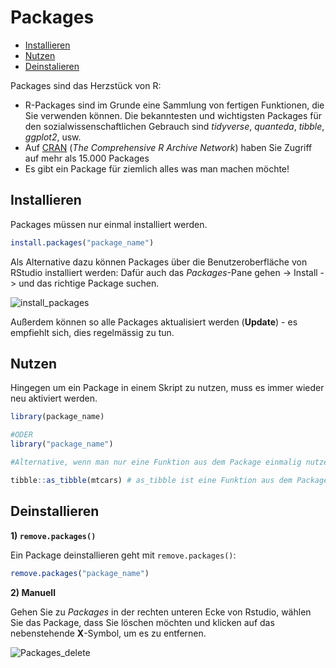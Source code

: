 # Packages 

* [Installieren](#Installieren)
* [Nutzen](#Nutzen)
* [Deinstalieren](#Deinstalieren)

Packages sind das Herzstück von R:  
* R-Packages sind im Grunde eine Sammlung von fertigen Funktionen, die Sie verwenden können. Die bekanntesten und wichtigsten Packages für den sozialwissenschaftlichen Gebrauch sind *tidyverse*, *quanteda*, *tibble*, *ggplot2*, usw.
* Auf [CRAN](https://cran.r-project.org/) (*The Comprehensive R Archive Network*) haben Sie Zugriff auf mehr als 15.000 Packages
* Es gibt ein Package für ziemlich alles was man machen möchte! 
  

## Installieren

Packages müssen nur einmal installiert werden. 

```r
install.packages("package_name")
```

Als Alternative dazu können Packages über die Benutzeroberfläche von RStudio installiert werden: Dafür auch das *Packages*-Pane gehen -> Install -> und das richtige Package suchen.   

![install_packages](https://user-images.githubusercontent.com/17723168/141770887-41ea79ba-6826-49d1-9e3f-3b234570ff98.png)

Außerdem können so alle Packages aktualisiert werden (**Update**) - es empfiehlt sich, dies regelmässig zu tun.



## Nutzen

Hingegen um ein Package in einem Skript zu nutzen, muss es immer wieder neu aktiviert werden. 

```r
library(package_name) 

#ODER
library("package_name")

#Alternative, wenn man nur eine Funktion aus dem Package einmalig nutzen möchte: 

tibble::as_tibble(mtcars) # as_tibble ist eine Funktion aus dem Package Tibble 

```

## Deinstallieren

**1) `remove.packages()`**

Ein Package deinstallieren geht mit `remove.packages()`:

```r
remove.packages("package_name")

```
**2) Manuell** 

Gehen Sie zu *Packages* in der rechten unteren Ecke von Rstudio, wählen Sie das Package, dass Sie löschen möchten und klicken auf das nebenstehende **X**-Symbol, um es zu entfernen.

![Packages_delete](https://user-images.githubusercontent.com/17723168/140925876-b7a7622e-9e6e-4505-b423-cb61c9a388a9.png)


